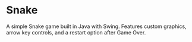 # Snake
A simple Snake game built in Java with Swing. Features custom graphics, arrow key controls, and a restart option after Game Over.
